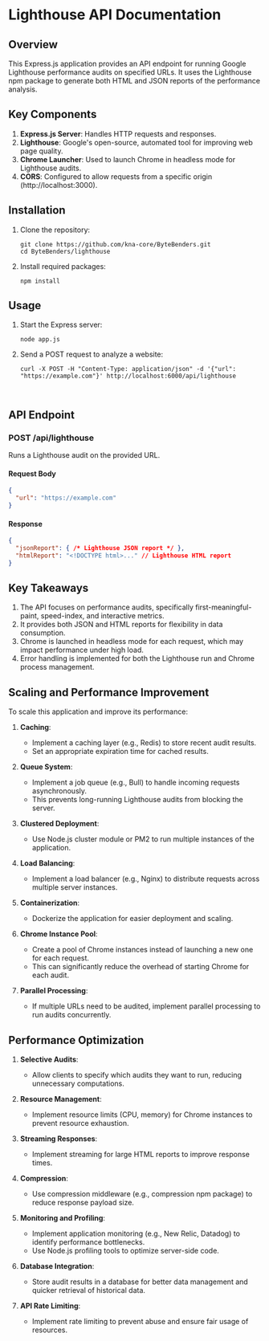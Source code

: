 # Lighthouse API Documentation

## Overview

This Express.js application provides an API endpoint for running Google Lighthouse performance audits on specified URLs. It uses the Lighthouse npm package to generate both HTML and JSON reports of the performance analysis.

## Key Components

1. **Express.js Server**: Handles HTTP requests and responses.
2. **Lighthouse**: Google's open-source, automated tool for improving web page quality.
3. **Chrome Launcher**: Used to launch Chrome in headless mode for Lighthouse audits.
4. **CORS**: Configured to allow requests from a specific origin (http://localhost:3000).

## Installation

1. Clone the repository:
   ```
   git clone https://github.com/kna-core/ByteBenders.git
   cd ByteBenders/lighthouse
   ```

2. Install required packages:
   ```
   npm install
   ```

## Usage

1. Start the Express server:
   ```
   node app.js
   ```

2. Send a POST request to analyze a website:
   ```
   curl -X POST -H "Content-Type: application/json" -d '{"url": "https://example.com"}' http://localhost:6000/api/lighthouse
 


## API Endpoint

### POST /api/lighthouse

Runs a Lighthouse audit on the provided URL.

#### Request Body
```json
{
  "url": "https://example.com"
}
```

#### Response
```json
{
  "jsonReport": { /* Lighthouse JSON report */ },
  "htmlReport": "<!DOCTYPE html>..." // Lighthouse HTML report
}
```

## Key Takeaways

1. The API focuses on performance audits, specifically first-meaningful-paint, speed-index, and interactive metrics.
2. It provides both JSON and HTML reports for flexibility in data consumption.
3. Chrome is launched in headless mode for each request, which may impact performance under high load.
4. Error handling is implemented for both the Lighthouse run and Chrome process management.

## Scaling and Performance Improvement

To scale this application and improve its performance:

1. **Caching**: 
   - Implement a caching layer (e.g., Redis) to store recent audit results.
   - Set an appropriate expiration time for cached results.

2. **Queue System**: 
   - Implement a job queue (e.g., Bull) to handle incoming requests asynchronously.
   - This prevents long-running Lighthouse audits from blocking the server.

3. **Clustered Deployment**: 
   - Use Node.js cluster module or PM2 to run multiple instances of the application.

4. **Load Balancing**: 
   - Implement a load balancer (e.g., Nginx) to distribute requests across multiple server instances.

5. **Containerization**: 
   - Dockerize the application for easier deployment and scaling.

6. **Chrome Instance Pool**: 
   - Create a pool of Chrome instances instead of launching a new one for each request.
   - This can significantly reduce the overhead of starting Chrome for each audit.

7. **Parallel Processing**: 
   - If multiple URLs need to be audited, implement parallel processing to run audits concurrently.

## Performance Optimization

1. **Selective Audits**: 
   - Allow clients to specify which audits they want to run, reducing unnecessary computations.

2. **Resource Management**: 
   - Implement resource limits (CPU, memory) for Chrome instances to prevent resource exhaustion.

3. **Streaming Responses**: 
   - Implement streaming for large HTML reports to improve response times.

4. **Compression**: 
   - Use compression middleware (e.g., compression npm package) to reduce response payload size.

5. **Monitoring and Profiling**: 
   - Implement application monitoring (e.g., New Relic, Datadog) to identify performance bottlenecks.
   - Use Node.js profiling tools to optimize server-side code.

6. **Database Integration**: 
   - Store audit results in a database for better data management and quicker retrieval of historical data.

7. **API Rate Limiting**: 
   - Implement rate limiting to prevent abuse and ensure fair usage of resources.
